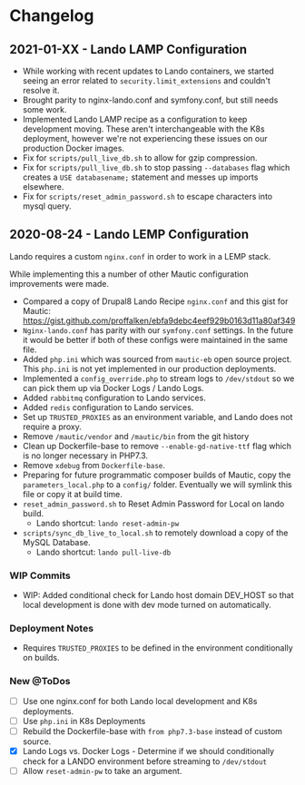 # Changelog

## 2021-01-XX - Lando LAMP Configuration

- While working with recent updates to Lando containers, we started seeing an error related to `security.limit_extensions` and couldn't resolve it.
- Brought parity to nginx-lando.conf and symfony.conf, but still needs some work. 
- Implemented Lando LAMP recipe as a configuration to keep development moving. These aren't interchangeable with the K8s deployment, however we're not experiencing these issues on our production Docker images.
- Fix for `scripts/pull_live_db.sh` to allow for gzip compression.
- Fix for `scripts/pull_live_db.sh` to stop passing `--databases` flag which creates a `USE databasename;` statement and messes up imports elsewhere.
- Fix for `scripts/reset_admin_password.sh` to escape characters into mysql query.

## 2020-08-24 - Lando LEMP Configuration

Lando requires a custom `nginx.conf` in order to work in a LEMP stack. 

While implementing this a number of other Mautic configuration improvements were made. 

- Compared a copy of Drupal8 Lando Recipe `nginx.conf` and this gist for Mautic: https://gist.github.com/proffalken/ebfa9debc4eef929b0163d11a80af349
- `Nginx-lando.conf` has parity with our `symfony.conf` settings. In the future it would be better if both of these configs were maintained in the same file.
- Added `php.ini` which was sourced from `mautic-eb` open source project. This `php.ini` is not yet implemented in our production deployments. 
- Implemented a `config_override.php` to stream logs to `/dev/stdout` so we can pick them up via Docker Logs / Lando Logs.
- Added `rabbitmq` configuration to Lando services.
- Added `redis` configuration to Lando services.
- Set up `TRUSTED_PROXIES` as an environment variable, and Lando does not require a proxy.
- Remove `/mautic/vendor` and `/mautic/bin` from the git history
- Clean up Dockerfile-base to remove `--enable-gd-native-ttf` flag which is no longer necessary in PHP7.3.
- Remove `xdebug` from `Dockerfile-base`.
- Preparing for future programmatic composer builds of Mautic, copy the `parameters_local.php` to a `config/` folder. Eventually we will symlink this file or copy it at build time. 
- `reset_admin_password.sh` to Reset Admin Password for Local on lando build.
    - Lando shortcut: `lando reset-admin-pw`
- `scripts/sync_db_live_to_local.sh` to remotely download a copy of the MySQL Database.
    - Lando shortcut: `lando pull-live-db` 

### WIP Commits

- WIP: Added conditional check for Lando host domain DEV_HOST so that local development is done with dev mode turned on automatically. 

### Deployment Notes

- Requires `TRUSTED_PROXIES` to be defined in the environment conditionally on builds.

### New @ToDos

- [ ] Use one nginx.conf for both Lando local development and K8s deployments.
- [ ] Use `php.ini` in K8s Deployments
- [ ] Rebuild the Dockerfile-base with `from php7.3-base` instead of custom source. 
- [x] Lando Logs vs. Docker Logs - Determine if we should conditionally check for a LANDO environment before streaming to `/dev/stdout`
- [ ] Allow `reset-admin-pw` to take an argument.